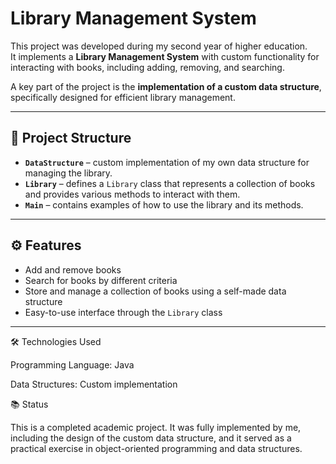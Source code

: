 # Library Management System

This project was developed during my second year of higher education.  
It implements a **Library Management System** with custom functionality for interacting with books, including adding, removing, and searching.  

A key part of the project is the **implementation of a custom data structure**, specifically designed for efficient library management.

---

## 📂 Project Structure

- **`DataStructure`** – custom implementation of my own data structure for managing the library.  
- **`Library`** – defines a `Library` class that represents a collection of books and provides various methods to interact with them.  
- **`Main`** – contains examples of how to use the library and its methods.  

---

## ⚙️ Features

- Add and remove books  
- Search for books by different criteria  
- Store and manage a collection of books using a self-made data structure  
- Easy-to-use interface through the `Library` class  

---

🛠️ Technologies Used

Programming Language: Java

Data Structures: Custom implementation

📚 Status

This is a completed academic project.
It was fully implemented by me, including the design of the custom data structure, and it served as a practical exercise in object-oriented programming and data structures.
